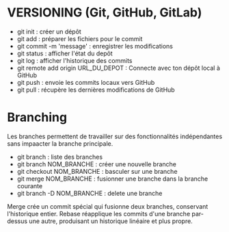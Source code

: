 # VERSIONING (Git, GitHub, GitLab)

- git init : créer un dépôt
- git add : préparer les fichiers pour le commit
- git commit -m 'message' : enregistrer les modifications
- git status : afficher l'état du depôt
- git log : afficher l'historique des commits
- git remote add origin URL_DU_DEPOT : Connecte avec ton dépôt local à GitHub
- git push : envoie les commits locaux vers GitHub
- git pull : récupère les dernières modifications de GitHub

# Branching

Les branches permettent de travailler sur des fonctionnalités indépendantes sans impaacter la branche principale.
- git branch : liste des branches
- git branch NOM_BRANCHE : créer une nouvelle branche
- git checkout NOM_BRANCHE : basculer sur une branche
- git merge NOM_BRANCHE : fusionner une branche dans la branche courante
- git branch -D NOM_BRANCHE : delete une branche

Merge crée un commit spécial qui fusionne deux branches, conservant l'historique entier.
Rebase réapplique les commits d'une branche par-dessus une autre, produisant un historique linéaire et plus propre.